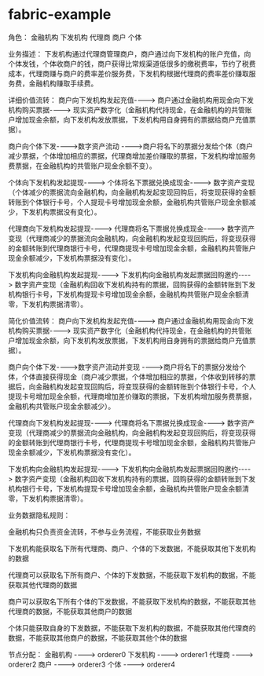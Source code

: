 # fabric-example


角色：
金融机构
下发机构
代理商
商户
个体

业务描述：
下发机构通过代理商管理商户，商户通过向下发机构的账户充值，向个体发钱，个体收商户的钱，商户获得比常规渠道低很多的缴税费率，节约了税费成本，代理商赚与商户的费率差价服务费，下发机构根据代理商的费率差价赚取服务费，金融机构赚取手续费。

详细价值流转：
商户向下发机构发起充值----> 商户通过金融机构用现金向下发机构购买票据----> 现实资产数字化（金融机构代持现金，在金融机构的共管账户增加现金余额，向下发机构发放票据，下发机构用自身拥有的票据给商户充值票据）。

商户向个体下发---->数字资产流动 ---->商户将名下的票据分发给个体（商户减少票据，个体增加相应的票据，代理商增加差价赚取的票据，下发机构增加服务费票据，在金融机构的共管账户现金余额不变）。

个体向下发机构发起提现----> 个体将名下票据兑换成现金----> 数字资产变现（个体减少的票据流向金融机构，向金融机构发起变现回购后，将变现获得的金额转账到个体银行卡号，个人提现卡号增加现金余额，金融机构共管账户现金余额减少，下发机构票据没有变化）。

代理商向下发机构发起提现----> 代理商将名下票据兑换成现金----> 数字资产变现（代理商减少的票据流向金融机构，向金融机构发起变现回购后，将变现获得的金额转账到代理商银行卡号，代理商提现卡号增加现金余额，金融机构共管账户现金余额减少，下发机构票据没有变化）。

下发机构向金融机构发起提现----> 下发机构向金融机构发起票据回购邀约----> 数字资产变现（金融机构回收下发机构持有的票据，回购获得的金额转账到下发机构银行卡号，下发机构提现卡号增加现金余额，金融机构共管账户现金余额清零，下发机构票据清零）。


简化价值流转：
商户向下发机构发起充值----> 商户通过金融机构用现金向下发机构购买票据----> 现实资产数字化（金融机构代持现金，在金融机构的共管账户增加现金余额，向下发机构发放票据，下发机构用自身拥有的票据给商户充值票据）。

商户向个体下发---->数字资产流动并变现 ---->商户将名下的票据分发给个体，个体直接获得现金（商户减少票据，个体增加相应的票据，个体收到转移的票据后，向金融机构发起变现回购后，将变现获得的金额转账到个体银行卡号，个人提现卡号增加现金余额，代理商增加差价赚取的票据，下发机构增加服务费票据，金融机构共管账户现金余额减少）。

代理商向下发机构发起提现----> 代理商将名下票据兑换成现金----> 数字资产变现（代理商减少的票据流向金融机构，向金融机构发起变现回购后，将变现获得的金额转账到代理商银行卡号，代理商提现卡号增加现金余额，金融机构共管账户现金余额减少，下发机构票据没有变化）。

下发机构向金融机构发起提现----> 下发机构向金融机构发起票据回购邀约----> 数字资产变现（金融机构回收下发机构持有的票据，回购获得的金额转账到下发机构银行卡号，下发机构提现卡号增加现金余额，金融机构共管账户现金余额清零，下发机构票据清零）。




业务数据隐私规则：

金融机构只负责资金流转，不参与业务流程，不能获取业务数据

下发机构能获取名下所有代理商、商户、个体的下发数据，不能获取其他下发机构的数据

代理商可以获取名下所有商户、个体的下发数据，不能获取下发机构的数据，不能获取其他代理商的数据

商户可以获取名下所有个体的下发数据，不能获取下发机构的数据，不能获取其他代理商的数据，不能获取其他商户的数据

个体只能获取自身的下发数据，不能获取下发机构的数据，不能获取其他代理商的数据，不能获取其他商户的数据，不能获取其他个体的数据




节点分配：
金融机构 ---->  orderer0
下发机构 ---->  orderer1
代理商   ---->  orderer2
商户    ---->  orderer3
个体    ---->  orderer4


